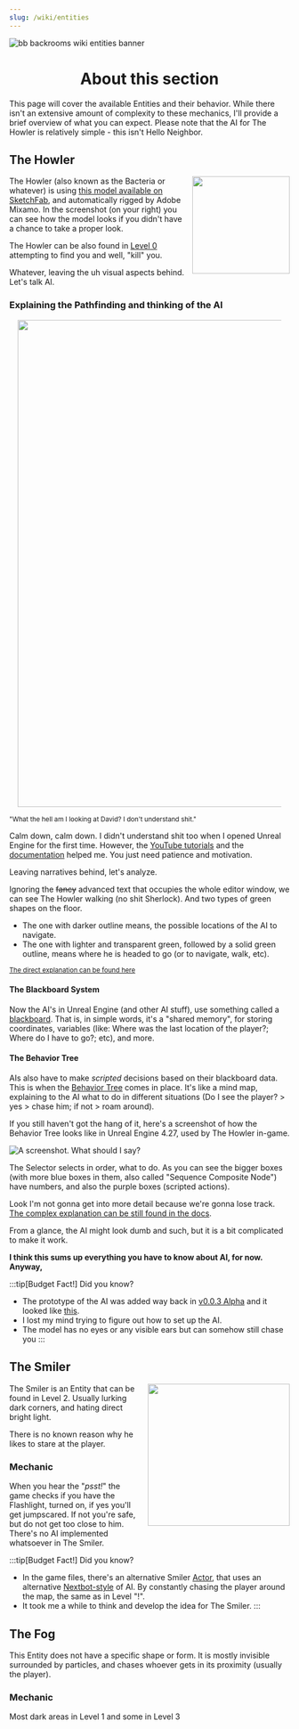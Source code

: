 ```yaml
---
slug: /wiki/entities
---
```



![bb backrooms wiki entities banner](https://user-images.githubusercontent.com/32200281/220196996-e6cec099-9c75-44cc-bd90-ba182cb7b0bc.png)
<div align="center">

# About this section

</div>
This page will cover the available Entities and their behavior. While there isn't an extensive amount of complexity to these mechanics, I'll provide a brief overview of what you can expect. Please note that the AI for The Howler is relatively simple - this isn't Hello Neighbor.








## The Howler
<div style="float:right; margin: 0px 0px 10px 10px">
 <img align="right" width="175" src="https://user-images.githubusercontent.com/32200281/220204176-bc3f16db-bb30-4182-9db0-229f616e0d65.png"/>
</div>

The Howler (also known as the Bacteria or whatever) is using [this model available on SketchFab](https://sketchfab.com/3d-models/bacteria-back-rooms-rigged-blender-301-7f8ed6c7ebb948ecb91eff5244b4b8a2), and automatically rigged by Adobe Mixamo. In the screenshot (on your right) you can see how the model looks if you didn't have a chance to take a proper look.

The Howler can be also found in [Level 0](https://github.com/DavidJoacaRo/Budget-Backrooms/wiki/Levels#entity-occurrences) attempting to find you and well, "kill" you.

Whatever, leaving the uh visual aspects behind. Let's talk AI.






### Explaining the Pathfinding and thinking of the AI
<div align="center" style="margin: 15px 15px 15px 15px">
    <img align="center" width="875" src="https://user-images.githubusercontent.com/32200281/220207394-0397554d-d5ac-46c2-859b-67333b64e092.png"/>
</div>

<sup>"What the hell am I looking at David? I don't understand shit."</sup>

Calm down, calm down. I didn't understand shit too when I opened Unreal Engine for the first time. However, the [YouTube tutorials](https://www.youtube.com/results?search_query=matt+aspland) and the [documentation](https://docs.unrealengine.com/4.27/en-US/) helped me. You just need patience and motivation.

Leaving narratives behind, let's analyze.

Ignoring the ~~fancy~~ advanced text that occupies the whole editor window, we can see The Howler walking (no shit Sherlock). And two types of green shapes on the floor.
* The one with darker outline means, the possible locations of the AI to navigate.
* The one with lighter and transparent green, followed by a solid green outline, means where he is headed to go (or to navigate, walk, etc).

<sup>[The direct explanation can be found here](https://docs.unrealengine.com/4.27/en-US/InteractiveExperiences/ArtificialIntelligence/NavigationSystem/)</sup>

#### The Blackboard System

Now the AI's in Unreal Engine (and other AI stuff), use something called a [blackboard](https://en.wikipedia.org/wiki/Blackboard_system). That is, in simple words, it's a "shared memory", for storing coordinates, variables (like: Where was the last location of the player?; Where do I have to go?; etc), and more.


#### The Behavior Tree

AIs also have to make _scripted_ decisions based on their blackboard data. This is when the [Behavior Tree](https://docs.unrealengine.com/4.27/en-US/InteractiveExperiences/ArtificialIntelligence/BehaviorTrees/) comes in place. It's like a mind map, explaining to the AI what to do in different situations (Do I see the player? > yes > chase him; if not > roam around).

If you still haven't got the hang of it, here's a screenshot of how the Behavior Tree looks like in Unreal Engine 4.27, used by The Howler in-game.

![A screenshot. What should I say?](https://user-images.githubusercontent.com/32200281/220213656-1f18e436-10c1-47a6-a202-71f1650a58f6.png)

The Selector selects in order, what to do. As you can see the bigger boxes (with more blue boxes in them, also called "Sequence Composite Node") have numbers, and also the purple boxes (scripted actions).

Look I'm not gonna get into more detail because we're gonna lose track. [The complex explanation can be still found in the docs](https://docs.unrealengine.com/4.27/en-US/InteractiveExperiences/ArtificialIntelligence/BehaviorTrees/).

From a glance, the AI might look dumb and such, but it is a bit complicated to make it work.

**I think this sums up everything you have to know about AI, for now. Anyway,**

:::tip[Budget Fact!]
Did you know?
* The prototype of the AI was added way back in [v0.0.3 Alpha](https://github.com/DavidJoacaRo/Budget-Backrooms/releases/tag/v0.0.3-alpha) and it looked like [this](https://imgur.com/a/6R76zFa).
* I lost my mind trying to figure out how to set up the AI.
* The model has no eyes or any visible ears but can somehow still chase you
:::

## The Smiler
<div style="float:right; margin: 0px 0px 10px 10px">
 <img align="right" width="255" src="https://user-images.githubusercontent.com/32200281/220783303-5f015df8-9cc6-4030-8192-af79582df187.png"/>
</div>

The Smiler is an Entity that can be found in Level 2. Usually lurking dark corners, and hating direct bright light.

There is no known reason why he likes to stare at the player.

### Mechanic

When you hear the "*psst!*" the game checks if you have the Flashlight, turned on, if yes you'll get jumpscared. If not you're safe, but do not get too close to him. There's no AI implemented whatsoever in The Smiler.

:::tip[Budget Fact!]
Did you know?
* In the game files, there's an alternative Smiler [Actor](https://docs.unrealengine.com/4.27/en-US/Basics/Actors/), that uses an alternative [Nextbot-style](https://developer.valvesoftware.com/wiki/NextBot) of AI. By constantly chasing the player around the map, the same as in Level "!".
* It took me a while to think and develop the idea for The Smiler.
:::




## The Fog

This Entity does not have a specific shape or form. It is mostly invisible surrounded by particles, and chases whoever gets in its proximity (usually the player).

### Mechanic

Most dark areas in Level 1 and some in Level 3
